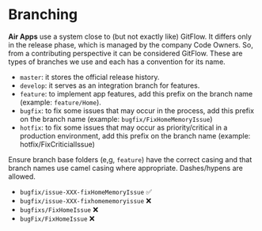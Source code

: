 # Branching

**Air Apps** use a system close to (but not exactly like) GitFlow. It differs only in the release phase, which is managed by the company Code Owners. So, from a contributing perspective it can be considered GitFlow.
These are types of branches we use and each has a convention for its name.

- ``master``: it stores the official release history.
- ``develop``: it serves as an integration branch for features.
- ``feature``: to implement app features, add this prefix on the branch name (example: ``feature/Home``).
- ``bugfix``: to fix some issues that may occur in the process, add this prefix on the branch name (example: ``bugfix/FixHomeMemoryIssue``)
- ``hotfix``: to fix some issues that may occur as priority/critical in a production environment, add this prefix on the branch name (example: hotfix/FixCriticialIssue)

Ensure branch base folders (e,g, `feature`) have the correct casing and that branch names use camel casing where appropriate. Dashes/hypens are allowed.

- `bugfix/issue-XXX-fixHomeMemoryIssue` ✅
- `bugfix/issue-XXX-fixhomememoryissue` ❌
- `bugfixs/FixHomeIssue` ❌
- `bugFix/FixHomeIssue` ❌